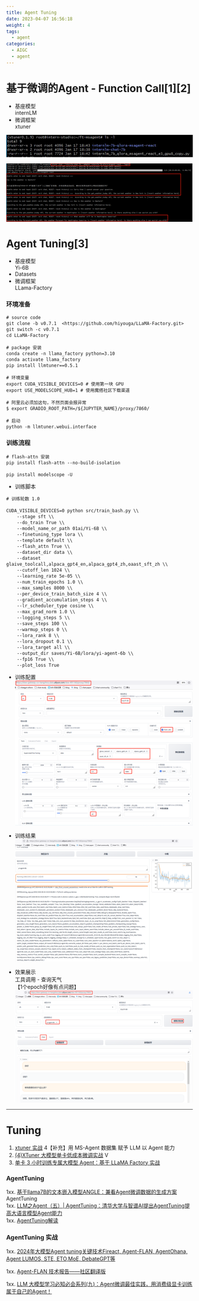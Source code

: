 ```yaml
---
title: Agent Tuning
date: 2023-04-07 16:56:18
weight: 4
tags:
  - agent
categories:
  - AIGC  
  - agent
---
```


<p></p>
<!-- more -->


# 基于微调的Agent - Function Call[1][2]

+ 基座模型  
  internLM  
+  微调框架  
  xtuner  

![dirs](./images/dirs.JPG)

![xtuner-agent](./images/xtuner-agent.png)




# Agent Tuning[3]

+ 基座模型   
  Yi-6B   
+ Datasets  
+  微调框架  
  LLama-Factory

### 环境准备

```
# source code
git clone -b v0.7.1  <https://github.com/hiyouga/LLaMA-Factory.git>
git switch -c v0.7.1
cd LLaMA-Factory

# package 安装
conda create -n llama_factory python=3.10
conda activate llama_factory
pip install llmtuner==0.5.1

# 环境变量
export CUDA_VISIBLE_DEVICES=0 # 使用第一块 GPU
export USE_MODELSCOPE_HUB=1 # 使用魔搭社区下载渠道

# 阿里云必须加这句，不然页面会报异常
$ export GRADIO_ROOT_PATH=/${JUPYTER_NAME}/proxy/7860/

# 启动
python -m llmtuner.webui.interface

```

### 训练流程

```
# flash-attn 安装
pip install flash-attn --no-build-isolation

pip install modelscope -U

```

- 训练脚本

```
# 训练轮数 1.0

CUDA_VISIBLE_DEVICES=0 python src/train_bash.py \\
    --stage sft \\
    --do_train True \\
    --model_name_or_path 01ai/Yi-6B \\
    --finetuning_type lora \\
    --template default \\
    --flash_attn True \\
    --dataset_dir data \\
    --dataset glaive_toolcall,alpaca_gpt4_en,alpaca_gpt4_zh,oaast_sft_zh \\
    --cutoff_len 1024 \\
    --learning_rate 5e-05 \\
    --num_train_epochs 1.0 \\
    --max_samples 8000 \\
    --per_device_train_batch_size 4 \\
    --gradient_accumulation_steps 4 \\
    --lr_scheduler_type cosine \\
    --max_grad_norm 1.0 \\
    --logging_steps 5 \\
    --save_steps 100 \\
    --warmup_steps 0 \\
    --lora_rank 8 \\
    --lora_dropout 0.1 \\
    --lora_target all \\
    --output_dir saves/Yi-6B/lora/yi-agent-6b \\
    --fp16 True \\
    --plot_loss True

```

- 训练配置
    ![agentTuningUI.png](./images/agentTuningUI.png)
    
- 训练结果
    ![agentTuningUI-result.png](./images/agentTuningUI-result.png)

- 效果展示  
工具调用 - 查询天气  
【1个epoch好像有点问题】  
    ![agentTuningUI-chat.png](./images/agentTuningUI-chat.png)

---


# Tuning
1. [xtuner 实战](https://github.com/InternLM/tutorial/blob/main/xtuner/README.md) 
   4【补充】用 MS-Agent 数据集 赋予 LLM 以 Agent 能力
2. [(4)XTuner 大模型单卡低成本微调实战](https://www.bilibili.com/video/BV1yK4y1B75J/) V
3. [单卡 3 小时训练专属大模型 Agent：基于 LLaMA Factory 实战](https://zhuanlan.zhihu.com/p/678989191)


### AgentTuning
1xx. [基于llama7B的文本嵌入模型ANGLE：兼看Agent微调数据的生成方案](https://mp.weixin.qq.com/s?__biz=MzAxMjc3MjkyMg==&mid=2648404626&idx=1&sn=da5ac106548dd30f14a57a5ce4d90f08)  AgentTuning  
1xx. [LLM之Agent（五）| AgentTuning：清华大学与智谱AI提出AgentTuning提高大语言模型Agent能力](https://zhuanlan.zhihu.com/p/671295938)  
1xx. [AgentTuning解读](https://zhuanlan.zhihu.com/p/663362992?utm_id=0)  

### AgentTuning 实战
1xx. [2024年大模型Agent tuning关键技术Fireact, Agent-FLAN, AgentOhana, Agent LUMOS, STE, ETO,MoE, DebateGPT等](https://zhuanlan.zhihu.com/p/690012170)  

1xx. [Agent-FLAN 技术报告——社区翻译版 ](https://mp.weixin.qq.com/s/UCO_m38QcWdCoT_DIFc96A)

1xx. [LLM 大模型学习必知必会系列(九)：Agent微调最佳实践，用消费级显卡训练属于自己的Agent！](https://cloud.tencent.com/developer/article/2421687)

